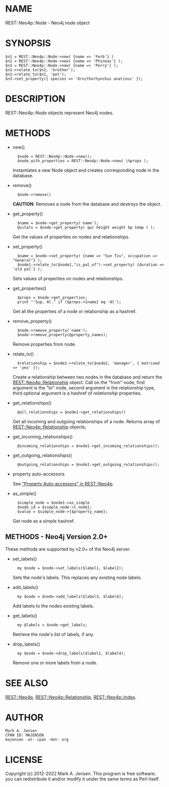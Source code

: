 # NAME

REST::Neo4p::Node - Neo4j node object

# SYNOPSIS

    $n1 = REST::Neo4p::Node->new( {name => 'Ferb'} )
    $n2 = REST::Neo4p::Node->new( {name => 'Phineas'} );
    $n3 = REST::Neo4p::Node->new( {name => 'Perry'} );
    $n1->relate_to($n2, 'brother');
    $n3->relate_to($n1, 'pet');
    $n3->set_property({ species => 'Ornithorhynchus anatinus' });

# DESCRIPTION

REST::Neo4p::Node objects represent Neo4j nodes.

# METHODS

- new()

        $node = REST::Neo4p::Node->new();
        $node_with_properties = REST::Neo4p::Node->new( \%props );

    Instantiates a new Node object and creates corresponding node in the database.

- remove()

        $node->remove()

    **CAUTION**: Removes a node from the database and destroys the object.

- get\_property()

        $name = $node->get_property('name');
        @vitals = $node->get_property( qw( height weight bp temp ) );

    Get the values of properties on nodes and relationships.

- set\_property()

        $name = $node->set_property( {name => "Sun Tzu", occupation => "General"} );
        $node1->relate_to($node2,"is_pal_of")->set_property( {duration => 'old pal'} );

    Sets values of properties on nodes and relationships.

- get\_properties()

        $props = $node->get_properties;
        print "'Sup, Al." if ($props->{name} eq 'Al');

    Get all the properties of a node or relationship as a hashref.

- remove\_property()

        $node->remove_property('name');
        $node->remove_property(@property_names);

    Remove properties from node.

- relate\_to()

        $relationship = $node1->relate_to($node2, 'manager', { matrixed => 'yes' });

    Create a relationship between two nodes in the database and return the
    [REST::Neo4p::Relationship](/lib/REST/Neo4p/Relationship.md) object. Call on the "from" node, first
    argument is the "to" node, second argument is the relationship type,
    third optional argument is a hashref of _relationship_ properties.

- get\_relationships()

        @all_relationships = $node1->get_relationships()

    Get all incoming and outgoing relationships of a node. Returns array
    of [REST::Neo4p::Relationship](/lib/REST/Neo4p/Relationship.md) objects;

- get\_incoming\_relationships()

        @incoming_relationships = $node1->get_incoming_relationships();

- get\_outgoing\_relationships()

        @outgoing_relationships = $node1->get_outgoing_relationships();

- property auto-accessors

    See ["Property Auto-accessors" in REST::Neo4p](/lib/REST/Neo4p#Property-Auto-accessors.md).

- as\_simple()

        $simple_node = $node1->as_simple
        $node_id = $simple_node->{_node};
        $value = $simple_node->{$property_name};

    Get node as a simple hashref.

## METHODS - Neo4j Version 2.0+

These methods are supported by v2.0+ of the Neo4j server.

- set\_labels()

        my $node = $node->set_labels($label1, $label2);

    Sets the node's labels. This replaces any existing node labels.

- add\_labels()

        my $node = $node->add_labels($label3, $label4);

    Add labels to the nodes existing labels.

- get\_labels()

        my @labels = $node->get_labels;

    Retrieve the node's list of labels, if any.

- drop\_labels()

        my $node = $node->drop_labels($label1, $label4);

    Remove one or more labels from a node.

# SEE ALSO

[REST::Neo4p](/lib/REST/Neo4p.md), [REST::Neo4p::Relationship](/lib/REST/Neo4p/Relationship.md), [REST::Neo4p::Index](/lib/REST/Neo4p/Index.md).

# AUTHOR

    Mark A. Jensen
    CPAN ID: MAJENSEN
    majensen -at- cpan -dot- org

# LICENSE

Copyright (c) 2012-2022 Mark A. Jensen. This program is free software; you
can redistribute it and/or modify it under the same terms as Perl
itself.
